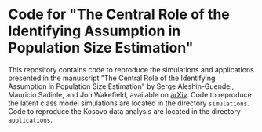 # Code for "The Central Role of the Identifying Assumption in Population Size Estimation"

This repository contains code to reproduce the simulations and applications 
presented in the manuscript "The Central Role of the Identifying Assumption in 
Population Size Estimation" by Serge Aleshin-Guendel, Mauricio Sadinle, and 
Jon Wakefield, available on [arXiv](https://arxiv.org/abs/2101.09304). Code to 
reproduce the latent class model simulations are located in the directory 
`simulations`. Code to reproduce the Kosovo data analysis are located in the 
directory `applications`.
